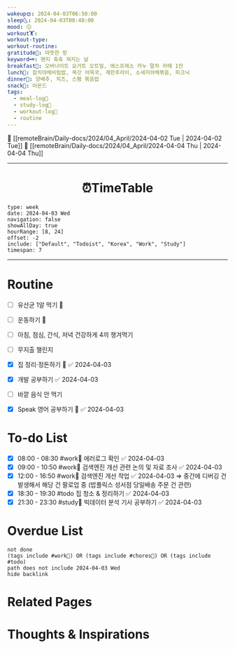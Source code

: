 ```yaml
---
wakeup🌞: 2024-04-03T06:50:00
sleep🌜: 2024-04-03T00:40:00
mood: 😐
workout🏋️: 
workout-type: 
workout-routine: 
gratitude🙏: 따뜻한 방
keyword🗝️: 왠지 축축 쳐지는 날
breakfast🍳: 오버나이트 요거트 오트밀, 에스프레소 카누 말차 라떼 1잔
lunch🍚: 참치야채비빔밥, 쑥갓 어묵국, 계란후라이, 소세지야채볶음, 피크닉
dinner🥗: 양배추, 치즈, 스팸 볶음밥
snack🍬: 아몬드
tags:
  - meal-log📝
  - study-log📓
  - workout-log💪
  - routine
---
```


🔺 [[remoteBrain/Daily-docs/2024/04_April/2024-04-02 Tue | 2024-04-02 Tue]]
🔻 [[remoteBrain/Daily-docs/2024/04_April/2024-04-04 Thu | 2024-04-04 Thu]]
___
<h1> <center>⏰TimeTable </center> </h1>

```gEvent
type: week
date: 2024-04-03 Wed
navigation: false
showAllDay: true
hourRange: [8, 24]
offset: -2
include: ["Default", "Todoist", "Korea", "Work", "Study"]
timespan: 7
```

--- 


# Routine 

- [ ] 유산균 1알 먹기 🔼 
- [ ] 운동하기 🔼
- [ ] 아침, 점심, 간식, 저녁 건강하게 4끼 챙겨먹기
- [ ] 무지출 챌린지 
- [x] 집 정리·정돈하기 🔼 ✅ 2024-04-03
- [x] 개발 공부하기 ✅ 2024-04-03
- [ ] 바깥 음식 안 먹기 
- [x] Speak 영어 공부하기 🔼 ✅ 2024-04-03


# To-do List

- [x] 08:00 - 08:30 #work💼 에러로그 확인 ✅ 2024-04-03
- [x] 09:00 - 10:50 #work💼 검색엔진 개선 관련 논의 및 자료 조사 ✅ 2024-04-03
- [x] 12:00 - 16:50 #work💼 검색엔진 개선 작업 ✅ 2024-04-03
	⇒ 중간에 디버깅 건 발생해서 해당 건 팔로업 중 (밥풀릭스 성서점 당일배송 주문 건 관련)
- [x] 18:30 - 19:30 #todo 집 청소 & 정리하기 ✅ 2024-04-03
- [x] 21:30 - 23:30 #study📓 빅데이터 분석 기사 공부하기 ✅ 2024-04-03
# Overdue List
```tasks
not done
(tags include #work💼) OR (tags include #chores🧺) OR (tags include #todo)
path does not include 2024-04-03 Wed
hide backlink
```

# Related Pages



# Thoughts & Inspirations

